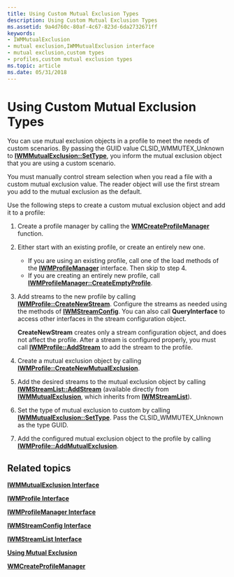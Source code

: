 ```yaml
---
title: Using Custom Mutual Exclusion Types
description: Using Custom Mutual Exclusion Types
ms.assetid: 9a4d760c-80af-4c67-823d-6da2732671ff
keywords:
- IWMMutualExclusion
- mutual exclusion,IWMMutualExclusion interface
- mutual exclusion,custom types
- profiles,custom mutual exclusion types
ms.topic: article
ms.date: 05/31/2018
---
```


# Using Custom Mutual Exclusion Types

You can use mutual exclusion objects in a profile to meet the needs of custom scenarios. By passing the GUID value CLSID\_WMMUTEX\_Unknown to [**IWMMutualExclusion::SetType**](/windows/desktop/api/Wmsdkidl/nf-wmsdkidl-iwmmutualexclusion-settype), you inform the mutual exclusion object that you are using a custom scenario.

You must manually control stream selection when you read a file with a custom mutual exclusion value. The reader object will use the first stream you add to the mutual exclusion as the default.

Use the following steps to create a custom mutual exclusion object and add it to a profile:

1.  Create a profile manager by calling the [**WMCreateProfileManager**](/windows/desktop/api/Wmsdkidl/nf-wmsdkidl-wmcreateprofilemanager) function.
2.  Either start with an existing profile, or create an entirely new one.
    -   If you are using an existing profile, call one of the load methods of the [**IWMProfileManager**](/windows/desktop/api/wmsdkidl/nn-wmsdkidl-iwmprofilemanager) interface. Then skip to step 4.
    -   If you are creating an entirely new profile, call [**IWMProfileManager::CreateEmptyProfile**](/windows/desktop/api/Wmsdkidl/nf-wmsdkidl-iwmprofilemanager-createemptyprofile).
3.  Add streams to the new profile by calling [**IWMProfile::CreateNewStream**](/windows/desktop/api/Wmsdkidl/nf-wmsdkidl-iwmprofile-createnewstream). Configure the streams as needed using the methods of [**IWMStreamConfig**](/windows/desktop/api/wmsdkidl/nn-wmsdkidl-iwmstreamconfig). You can also call **QueryInterface** to access other interfaces in the stream configuration object.

    **CreateNewStream** creates only a stream configuration object, and does not affect the profile. After a stream is configured properly, you must call [**IWMProfile::AddStream**](/windows/desktop/api/Wmsdkidl/nf-wmsdkidl-iwmprofile-addstream) to add the stream to the profile.

4.  Create a mutual exclusion object by calling [**IWMProfile::CreateNewMutualExclusion**](/windows/desktop/api/Wmsdkidl/nf-wmsdkidl-iwmprofile-createnewmutualexclusion).
5.  Add the desired streams to the mutual exclusion object by calling [**IWMStreamList::AddStream**](/windows/desktop/api/Wmsdkidl/nf-wmsdkidl-iwmstreamlist-addstream) (available directly from [**IWMMutualExclusion**](/windows/desktop/api/wmsdkidl/nn-wmsdkidl-iwmmutualexclusion), which inherits from [**IWMStreamList**](/windows/desktop/api/wmsdkidl/nn-wmsdkidl-iwmstreamlist)).
6.  Set the type of mutual exclusion to custom by calling [**IWMMutualExclusion::SetType**](/windows/desktop/api/Wmsdkidl/nf-wmsdkidl-iwmmutualexclusion-settype). Pass the CLSID\_WMMUTEX\_Unknown as the type GUID.
7.  Add the configured mutual exclusion object to the profile by calling [**IWMProfile::AddMutualExclusion**](/windows/desktop/api/Wmsdkidl/nf-wmsdkidl-iwmprofile-addmutualexclusion).

## Related topics

<dl> <dt>

[**IWMMutualExclusion Interface**](/windows/desktop/api/wmsdkidl/nn-wmsdkidl-iwmmutualexclusion)
</dt> <dt>

[**IWMProfile Interface**](iwmprofile.md)
</dt> <dt>

[**IWMProfileManager Interface**](/windows/desktop/api/wmsdkidl/nn-wmsdkidl-iwmprofilemanager)
</dt> <dt>

[**IWMStreamConfig Interface**](/windows/desktop/api/wmsdkidl/nn-wmsdkidl-iwmstreamconfig)
</dt> <dt>

[**IWMStreamList Interface**](/windows/desktop/api/wmsdkidl/nn-wmsdkidl-iwmstreamlist)
</dt> <dt>

[**Using Mutual Exclusion**](using-mutual-exclusion.md)
</dt> <dt>

[**WMCreateProfileManager**](/windows/desktop/api/Wmsdkidl/nf-wmsdkidl-wmcreateprofilemanager)
</dt> </dl>

 

 




